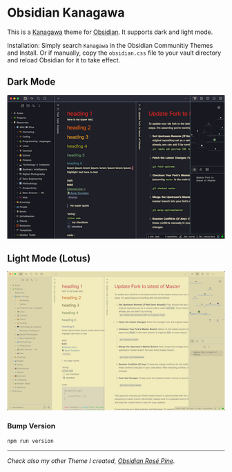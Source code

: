 # Obsidian Kanagawa
This is a [Kanagawa](https://github.com/rebelot/kanagawa.nvim) theme for [Obsidian](https://obsidian.md/). It supports dark and light mode.

Installation: Simply search `Kanagawa` in the Obsidian Communitiy Themes and Install. Or if manually, copy the `obsidian.css` file to your vault directory and reload Obsidian for it to take effect.

## Dark Mode
![](dark.png)

## Light Mode (Lotus)

![](light.png)

### Bump Version

```sh
npm run version
```



---

*Check also my other Theme I created, [Obsidian Rosé Pine](https://github.com/sspaeti/obsidian_rose_pine/).*
